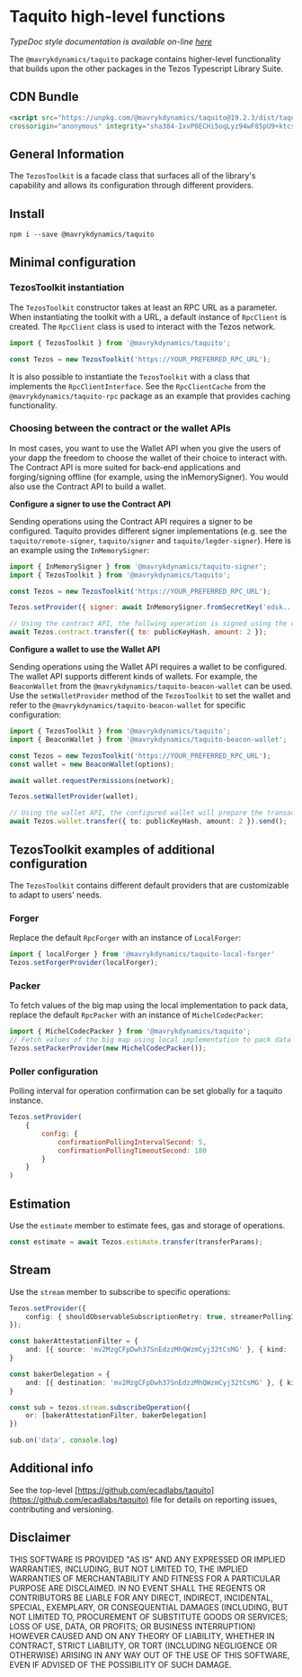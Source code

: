# Taquito high-level functions

*TypeDoc style documentation is available on-line [here](https://taquito.mavryk.org/typedoc/modules/_taquito_taquito.html)*

The `@mavrykdynamics/taquito` package contains higher-level functionality that builds upon the other packages in the Tezos Typescript Library Suite.

## CDN Bundle

```html
<script src="https://unpkg.com/@mavrykdynamics/taquito@19.2.3/dist/taquito.min.js"
crossorigin="anonymous" integrity="sha384-IxvP0ECHi5oqLyz94wF85pU9+ktcsL1HHtA42MITxZsGbsUMEu/g+0Vkjj5vqiMR"></script>
```

## General Information

The `TezosToolkit` is a facade class that surfaces all of the library's capability and allows its configuration through different providers.

## Install

```
npm i --save @mavrykdynamics/taquito
```


## Minimal configuration
### TezosToolkit instantiation

The `TezosToolkit` constructor takes at least an RPC URL as a parameter. When instantiating the toolkit with a URL, a default instance of `RpcClient` is created. The `RpcClient` class is used to interact with the Tezos network.

```ts
import { TezosToolkit } from '@mavrykdynamics/taquito';

const Tezos = new TezosToolkit('https://YOUR_PREFERRED_RPC_URL');
```

It is also possible to instantiate the `TezosToolkit` with a class that implements the `RpcClientInterface`. See the `RpcClientCache` from the `@mavrykdynamics/taquito-rpc` package as an example that provides caching functionality.

### Choosing between the contract or the wallet APIs

In most cases, you want to use the Wallet API when you give the users of your dapp the freedom to choose the wallet of their choice to interact with. The Contract API is more suited for back-end applications and forging/signing offline (for example, using the inMemorySigner). You would also use the Contract API to build a wallet.

**Configure a signer to use the Contract API**

Sending operations using the Contract API requires a signer to be configured. Taquito provides different signer implementations (e.g. see the `taquito/remote-signer`, `taquito/signer` and `taquito/legder-signer`). Here is an example using the `InMemorySigner`:

```js
import { InMemorySigner } from '@mavrykdynamics/taquito-signer';
import { TezosToolkit } from '@mavrykdynamics/taquito';

const Tezos = new TezosToolkit('https://YOUR_PREFERRED_RPC_URL');

Tezos.setProvider({ signer: await InMemorySigner.fromSecretKey('edsk...') });

// Using the contract API, the follwing operation is signed using the configured signer:
await Tezos.contract.transfer({ to: publicKeyHash, amount: 2 });
```

**Configure a wallet to use the Wallet API**

Sending operations using the Wallet API requires a wallet to be configured. The wallet API supports different kinds of wallets. For example, the `BeaconWallet` from the `@mavrykdynamics/taquito-beacon-wallet` can be used. Use the `setWalletProvider` method of the `TezosToolkit` to set the wallet and refer to the `@mavrykdynamics/taquito-beacon-wallet` for specific configuration:

```ts
import { TezosToolkit } from '@mavrykdynamics/taquito';
import { BeaconWallet } from '@mavrykdynamics/taquito-beacon-wallet';

const Tezos = new TezosToolkit('https://YOUR_PREFERRED_RPC_URL');
const wallet = new BeaconWallet(options);

await wallet.requestPermissions(network);

Tezos.setWalletProvider(wallet);

// Using the wallet API, the configured wallet will prepare the transaction and broadcast it
await Tezos.wallet.transfer({ to: publicKeyHash, amount: 2 }).send();
```

## TezosToolkit examples of additional configuration

The `TezosToolkit` contains different default providers that are customizable to adapt to users' needs.

### Forger

Replace the default `RpcForger` with an instance of `LocalForger`:

```ts
import { localForger } from '@mavrykdynamics/taquito-local-forger'
Tezos.setForgerProvider(localForger);
```

### Packer

To fetch values of the big map using the local implementation to pack data, replace the default `RpcPacker` with an instance of `MichelCodecPacker`:

```ts
import { MichelCodecPacker } from '@mavrykdynamics/taquito';
// Fetch values of the big map using local implementation to pack data
Tezos.setPackerProvider(new MichelCodecPacker());
```

### Poller configuration

Polling interval for operation confirmation can be set globally for a taquito instance.

```js
Tezos.setProvider(
    {
        config: {
            confirmationPollingIntervalSecond: 5,
            confirmationPollingTimeoutSecond: 180
        }
    }
)
```

## Estimation

Use the `estimate` member to estimate fees, gas and storage of operations.

```ts
const estimate = await Tezos.estimate.transfer(transferParams);
```

## Stream

Use the `stream` member to subscribe to specific operations:

```ts
Tezos.setProvider({
    config: { shouldObservableSubscriptionRetry: true, streamerPollingIntervalMilliseconds: 15000 }
});

const bakerAttestationFilter = {
    and: [{ source: 'mv2MzgCFpDwh37SnEdzzMhQWzmCyj32tCsMG' }, { kind: 'attestation' }]
}

const bakerDelegation = {
    and: [{ destination: 'mv2MzgCFpDwh37SnEdzzMhQWzmCyj32tCsMG' }, { kind: 'delegation' }]
}

const sub = tezos.stream.subscribeOperation({
    or: [bakerAttestationFilter, bakerDelegation]
})

sub.on('data', console.log)
```

## Additional info

See the top-level [https://github.com/ecadlabs/taquito](https://github.com/ecadlabs/taquito) file for details on reporting issues, contributing and versioning.

## Disclaimer

THIS SOFTWARE IS PROVIDED "AS IS" AND ANY EXPRESSED OR IMPLIED WARRANTIES, INCLUDING, BUT NOT LIMITED TO, THE IMPLIED WARRANTIES OF MERCHANTABILITY AND FITNESS FOR A PARTICULAR PURPOSE ARE DISCLAIMED. IN NO EVENT SHALL THE REGENTS OR CONTRIBUTORS BE LIABLE FOR ANY DIRECT, INDIRECT, INCIDENTAL, SPECIAL, EXEMPLARY, OR CONSEQUENTIAL DAMAGES (INCLUDING, BUT NOT LIMITED TO, PROCUREMENT OF SUBSTITUTE GOODS OR SERVICES; LOSS OF USE, DATA, OR PROFITS; OR BUSINESS INTERRUPTION) HOWEVER CAUSED AND ON ANY THEORY OF LIABILITY, WHETHER IN CONTRACT, STRICT LIABILITY, OR TORT (INCLUDING NEGLIGENCE OR OTHERWISE) ARISING IN ANY WAY OUT OF THE USE OF THIS SOFTWARE, EVEN IF ADVISED OF THE POSSIBILITY OF SUCH DAMAGE.
